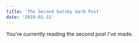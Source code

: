 ```yaml
---
title: 'The Second Gatsby Garb Post'
date: '2019-01-31'
---
```


You're currently reading the second post I've made.
